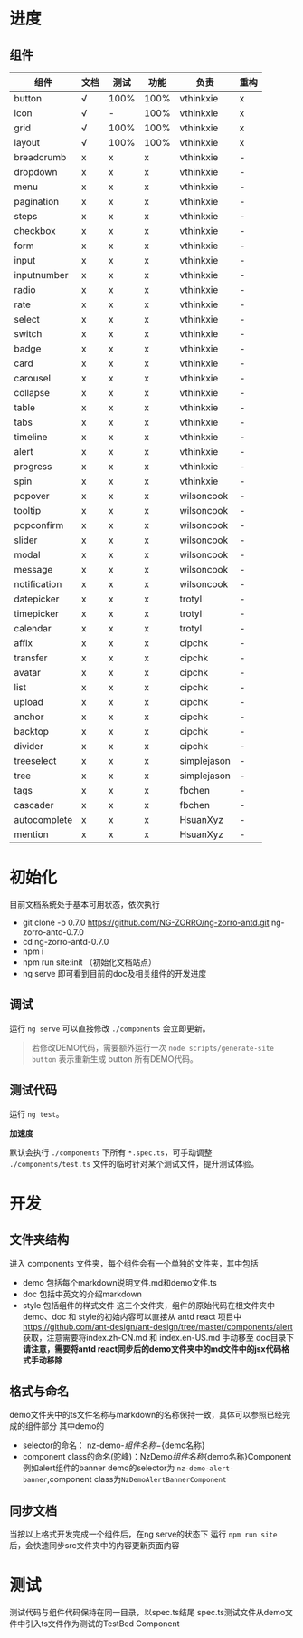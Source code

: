 # 进度

## 组件
| 组件 | 文档 | 测试 | 功能 | 负责 | 重构 |
| --- | --- | --- | --- | --- | --- |
| button | √ | 100% | 100% | vthinkxie | x |
| icon | √ | - | 100% | vthinkxie | x |
| grid | √ | 100% | 100% | vthinkxie | x |
| layout | √ | 100% | 100% | vthinkxie | x |
| breadcrumb | x | x | x | vthinkxie | - |
| dropdown | x | x | x | vthinkxie | - |
| menu | x | x | x | vthinkxie | - |
| pagination | x | x | x | vthinkxie | - |
| steps | x | x | x | vthinkxie | - |
| checkbox | x | x | x | vthinkxie | - |
| form | x | x | x | vthinkxie | - |
| input | x | x | x | vthinkxie | - |
| inputnumber | x | x | x | vthinkxie | - |
| radio | x | x | x | vthinkxie | - |
| rate | x | x | x | vthinkxie | - |
| select | x | x | x | vthinkxie | - |
| switch | x | x | x | vthinkxie | - |
| badge | x | x | x | vthinkxie | - |
| card | x | x | x | vthinkxie | - |
| carousel | x | x | x | vthinkxie | - |
| collapse | x | x | x | vthinkxie | - |
| table | x | x | x | vthinkxie | - |
| tabs | x | x | x | vthinkxie | - |
| timeline | x | x | x | vthinkxie | - |
| alert | x | x | x | vthinkxie | - |
| progress | x | x | x | vthinkxie | - |
| spin | x | x | x | vthinkxie | - |
| popover | x | x | x | wilsoncook | - |
| tooltip | x | x | x | wilsoncook | - |
| popconfirm | x | x | x | wilsoncook | - |
| slider | x | x | x | wilsoncook | - |
| modal | x | x | x | wilsoncook | - |
| message | x | x | x | wilsoncook | - |
| notification | x | x | x | wilsoncook | - |
| datepicker | x | x | x | trotyl | - |
| timepicker | x | x | x | trotyl | - |
| calendar | x | x | x | trotyl | - |
| affix | x | x | x | cipchk | - |
| transfer | x | x | x | cipchk | - |
| avatar | x | x | x | cipchk | - |
| list | x | x | x | cipchk | - |
| upload | x | x | x | cipchk | - |
| anchor | x | x | x | cipchk | - |
| backtop | x | x | x | cipchk | - |
| divider | x | x | x | cipchk | - |
| treeselect | x | x | x | simplejason | - |
| tree | x | x | x | simplejason | - |
| tags | x | x | x | fbchen | -|
| cascader | x | x | x | fbchen | - |
| autocomplete | x | x | x | HsuanXyz | - |
| mention | x | x | x | HsuanXyz | - |



# 初始化
目前文档系统处于基本可用状态，依次执行
* git clone -b 0.7.0 https://github.com/NG-ZORRO/ng-zorro-antd.git ng-zorro-antd-0.7.0
* cd ng-zorro-antd-0.7.0
* npm i
* npm run site:init （初始化文档站点）
* ng serve
即可看到目前的doc及相关组件的开发进度

## 调试

运行 `ng serve` 可以直接修改 `./components` 会立即更新。

> 若修改DEMO代码，需要额外运行一次 `node scripts/generate-site button` 表示重新生成 button 所有DEMO代码。

## 测试代码

运行 `ng test`。

**加速度**

默认会执行 `./components` 下所有 `*.spec.ts`，可手动调整 `./components/test.ts` 文件的临时针对某个测试文件，提升测试体验。

# 开发
## 文件夹结构
进入 components 文件夹，每个组件会有一个单独的文件夹，其中包括
* demo 包括每个markdown说明文件.md和demo文件.ts
* doc 包括中英文的介绍markdown
* style 包括组件的样式文件
这三个文件夹，组件的原始代码在根文件夹中
demo、doc 和 style的初始内容可以直接从 antd react 项目中 https://github.com/ant-design/ant-design/tree/master/components/alert 获取，注意需要将index.zh-CN.md 和 index.en-US.md 手动移至 doc目录下
**请注意，需要将antd react同步后的demo文件夹中的md文件中的jsx代码格式手动移除**
## 格式与命名
demo文件夹中的ts文件名称与markdown的名称保持一致，具体可以参照已经完成的组件部分
其中demo的
* selector的命名： nz-demo-${组件名称}-${demo名称}
* component class的命名(驼峰)：NzDemo${组件名称}${demo名称}Component
例如alert组件的banner demo的selector为 `nz-demo-alert-banner`,component class为`NzDemoAlertBannerComponent`
## 同步文档
当按以上格式开发完成一个组件后，在ng serve的状态下
运行 `npm run site` 后，会快速同步src文件夹中的内容更新页面内容
# 测试
测试代码与组件代码保持在同一目录，以spec.ts结尾
spec.ts测试文件从demo文件中引入ts文件作为测试的TestBed Component
